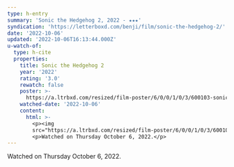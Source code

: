 ```yaml
---
type: h-entry
summary: 'Sonic the Hedgehog 2, 2022 - ★★★'
syndication: 'https://letterboxd.com/benji/film/sonic-the-hedgehog-2/'
date: '2022-10-06'
updated: '2022-10-06T16:13:44.000Z'
u-watch-of:
  type: h-cite
  properties:
    title: Sonic the Hedgehog 2
    year: '2022'
    rating: '3.0'
    rewatch: false
    poster: >-
      https://a.ltrbxd.com/resized/film-poster/6/0/0/1/0/3/600103-sonic-the-hedgehog-2-0-600-0-900-crop.jpg?v=a173df230c
    watched-date: '2022-10-06'
    content:
      html: >-
        <p><img
        src="https://a.ltrbxd.com/resized/film-poster/6/0/0/1/0/3/600103-sonic-the-hedgehog-2-0-600-0-900-crop.jpg?v=a173df230c"/></p>
        <p>Watched on Thursday October 6, 2022.</p>
---
```

Watched on Thursday October 6, 2022.
